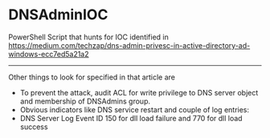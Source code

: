 # DNSAdminIOC
PowerShell Script that hunts for IOC identified in https://medium.com/techzap/dns-admin-privesc-in-active-directory-ad-windows-ecc7ed5a21a2

---

Other things to look for specified in that article are
- To prevent the attack, audit ACL for write privilege to DNS server object and membership of DNSAdmins group.
- Obvious indicators like DNS service restart and couple of log entries:
- DNS Server Log Event ID 150 for dll load failure and 770 for dll load success
